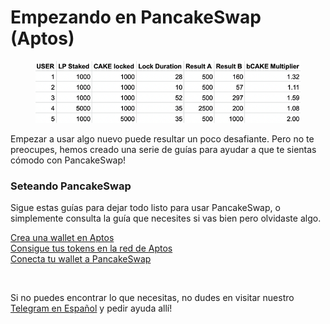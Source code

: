 # Empezando en PancakeSwap (Aptos)

<figure><img src="../../.gitbook/assets/image (11) (3).png" alt=""><figcaption></figcaption></figure>

Empezar a usar algo nuevo puede resultar un poco desafiante. Pero no te preocupes, hemos creado una serie de guías para ayudar a que te sientas cómodo con PancakeSwap!

### Seteando PancakeSwap <a href="#setting-up-pancakeswap" id="setting-up-pancakeswap"></a>

Sigue estas guías para dejar todo listo para usar PancakeSwap, o simplemente consulta la guía que necesites si vas bien pero olvidaste algo.

​[Crea una wallet en Aptos\
](crea-una-wallet.md)[Consigue tus tokens en la red de Aptos](broken-reference) \
[Conecta tu wallet a PancakeSwap](conecta-tu-wallet-a-pancakeswap.md)​

​

Si no puedes encontrar lo que necesitas, no dudes en visitar nuestro [Telegram en Español](https://t.me/PancakeSwapES) y pedir ayuda allí!

